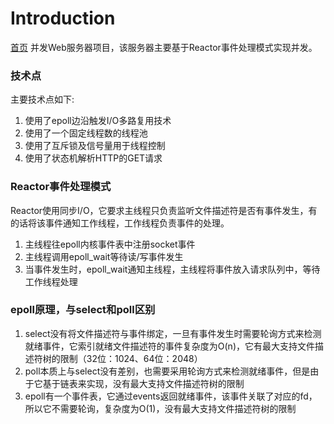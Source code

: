 # Introduction
[首页](https://github.com/ofdm/dadunzi)
并发Web服务器项目，该服务器主要基于Reactor事件处理模式实现并发。

### 技术点
主要技术点如下:
1. 使用了epoll边沿触发I/O多路复用技术
2. 使用了一个固定线程数的线程池
3. 使用了互斥锁及信号量用于线程控制
4. 使用了状态机解析HTTP的GET请求

### Reactor事件处理模式
Reactor使用同步I/O，它要求主线程只负责监听文件描述符是否有事件发生，有的话将该事件通知工作线程，工作线程负责事件的处理。
1. 主线程往epoll内核事件表中注册socket事件
2. 主线程调用epoll_wait等待读/写事件发生
3. 当事件发生时，epoll_wait通知主线程，主线程将事件放入请求队列中，等待工作线程处理

### epoll原理，与select和poll区别
1. select没有将文件描述符与事件绑定，一旦有事件发生时需要轮询方式来检测就绪事件，它索引就绪文件描述符的事件复杂度为O(n)，它有最大支持文件描述符树的限制（32位：1024、64位：2048）
2. poll本质上与select没有差别，也需要采用轮询方式来检测就绪事件，但是由于它基于链表来实现，没有最大支持文件描述符树的限制
3. epoll有一个事件表，它通过events返回就绪事件，该事件关联了对应的fd，所以它不需要轮询，复杂度为O(1)，没有最大支持文件描述符树的限制
